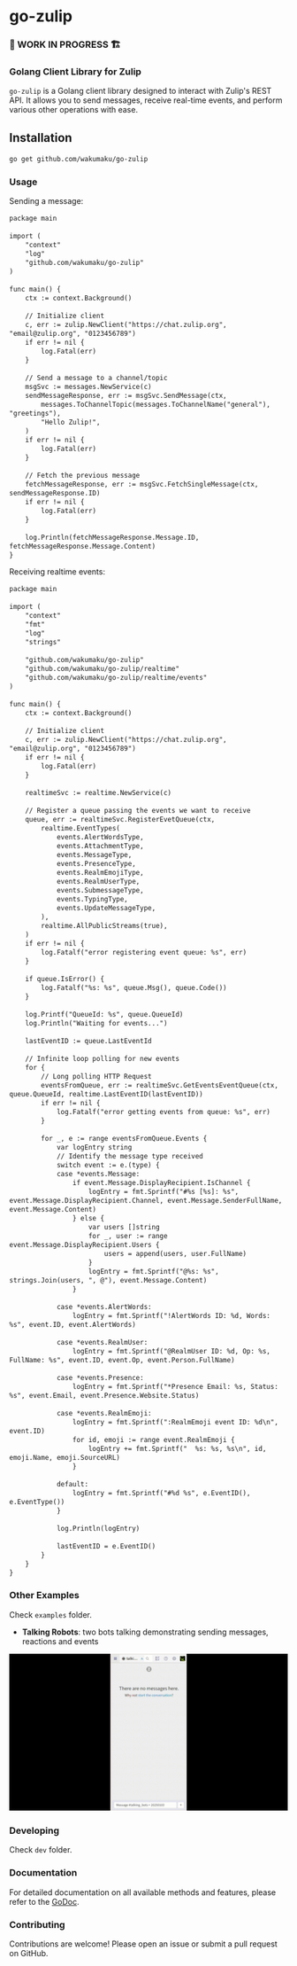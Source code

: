 # go-zulip

### 🚧 WORK IN PROGRESS 🏗️

### Golang Client Library for Zulip

`go-zulip` is a Golang client library designed to interact with Zulip's REST API. It allows you to send messages, receive real-time events, and perform various other operations with ease.

## Installation

```sh
go get github.com/wakumaku/go-zulip
```

### Usage

Sending a message:

```golang
package main

import (
    "context"
    "log"
    "github.com/wakumaku/go-zulip"
)

func main() {
    ctx := context.Background()
    
    // Initialize client
    c, err := zulip.NewClient("https://chat.zulip.org", "email@zulip.org", "0123456789")
    if err != nil {
        log.Fatal(err)
    }

    // Send a message to a channel/topic
	msgSvc := messages.NewService(c)
    sendMessageResponse, err := msgSvc.SendMessage(ctx, 
        messages.ToChannelTopic(messages.ToChannelName("general"), "greetings"), 
        "Hello Zulip!",
    )
    if err != nil {
        log.Fatal(err)
    }

    // Fetch the previous message
    fetchMessageResponse, err := msgSvc.FetchSingleMessage(ctx, sendMessageResponse.ID)
    if err != nil {
        log.Fatal(err)
    }

    log.Println(fetchMessageResponse.Message.ID, fetchMessageResponse.Message.Content)
}
```

Receiving realtime events:

```golang
package main

import (
	"context"
	"fmt"
	"log"
	"strings"

	"github.com/wakumaku/go-zulip"
	"github.com/wakumaku/go-zulip/realtime"
	"github.com/wakumaku/go-zulip/realtime/events"
)

func main() {
	ctx := context.Background()

	// Initialize client
	c, err := zulip.NewClient("https://chat.zulip.org", "email@zulip.org", "0123456789")
	if err != nil {
		log.Fatal(err)
	}

	realtimeSvc := realtime.NewService(c)

	// Register a queue passing the events we want to receive
	queue, err := realtimeSvc.RegisterEvetQueue(ctx,
		realtime.EventTypes(
			events.AlertWordsType,
			events.AttachmentType,
			events.MessageType,
			events.PresenceType,
			events.RealmEmojiType,
			events.RealmUserType,
			events.SubmessageType,
			events.TypingType,
			events.UpdateMessageType,
		),
		realtime.AllPublicStreams(true),
	)
	if err != nil {
		log.Fatalf("error registering event queue: %s", err)
	}

	if queue.IsError() {
		log.Fatalf("%s: %s", queue.Msg(), queue.Code())
	}

	log.Printf("QueueId: %s", queue.QueueId)
	log.Println("Waiting for events...")

	lastEventID := queue.LastEventId

	// Infinite loop polling for new events
	for {
		// Long polling HTTP Request
		eventsFromQueue, err := realtimeSvc.GetEventsEventQueue(ctx, queue.QueueId, realtime.LastEventID(lastEventID))
		if err != nil {
			log.Fatalf("error getting events from queue: %s", err)
		}

		for _, e := range eventsFromQueue.Events {
			var logEntry string
			// Identify the message type received
			switch event := e.(type) {
			case *events.Message:
				if event.Message.DisplayRecipient.IsChannel {
					logEntry = fmt.Sprintf("#%s [%s]: %s", event.Message.DisplayRecipient.Channel, event.Message.SenderFullName, event.Message.Content)
				} else {
					var users []string
					for _, user := range event.Message.DisplayRecipient.Users {
						users = append(users, user.FullName)
					}
					logEntry = fmt.Sprintf("@%s: %s", strings.Join(users, ", @"), event.Message.Content)
				}

			case *events.AlertWords:
				logEntry = fmt.Sprintf("!AlertWords ID: %d, Words: %s", event.ID, event.AlertWords)

			case *events.RealmUser:
				logEntry = fmt.Sprintf("@RealmUser ID: %d, Op: %s, FullName: %s", event.ID, event.Op, event.Person.FullName)

			case *events.Presence:
				logEntry = fmt.Sprintf("*Presence Email: %s, Status: %s", event.Email, event.Presence.Website.Status)

			case *events.RealmEmoji:
				logEntry = fmt.Sprintf(":RealmEmoji event ID: %d\n", event.ID)
				for id, emoji := range event.RealmEmoji {
					logEntry += fmt.Sprintf("  %s: %s, %s\n", id, emoji.Name, emoji.SourceURL)
				}

			default:
				logEntry = fmt.Sprintf("#%d %s", e.EventID(), e.EventType())
			}

			log.Println(logEntry)

			lastEventID = e.EventID()
		}
	}
}
```

### Other Examples

Check `examples` folder.

* **Talking Robots**: two bots talking demonstrating sending messages, reactions and events

![Talking Robots Running](docs/res/talking_bots_example.gif)

### Developing

Check `dev` folder.

### Documentation

For detailed documentation on all available methods and features, please refer to the [GoDoc](https://pkg.go.dev/github.com/wakumaku/go-zulip).

### Contributing

Contributions are welcome! Please open an issue or submit a pull request on GitHub.
